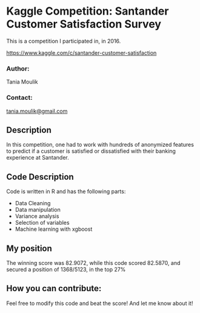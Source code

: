 # Kaggle Competition: Santander Customer Satisfaction Survey

This is a competition I participated in, in 2016.

https://www.kaggle.com/c/santander-customer-satisfaction

### Author:
Tania Moulik

### Contact:
tania.moulik@gmail.com

## Description
In this competition, one had to work with hundreds of anonymized features to predict if a customer 
is satisfied or dissatisfied with their banking experience at Santander.

## Code Description
Code is written in R and has the following parts:

* Data Cleaning
* Data manipulation
* Variance analysis
* Selection of variables
* Machine learning with xgboost

## My position
The winning score was 82.9072, while this code scored 82.5870, and secured a position
of 1368/5123, in the top 27%

## How you can contribute:
Feel free to modify this code and beat the score! And let me know about it!
